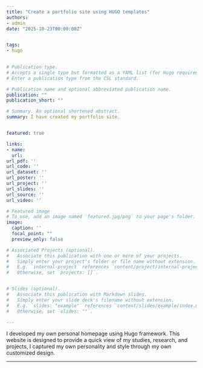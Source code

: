 ```yaml
---
title: "Create a portfolio site using HUGO templates"
authors:
- admin
date: "2025-10-23T00:00:00Z"


tags:
- hugo
 

# Publication type.
# Accepts a single type but formatted as a YAML list (for Hugo requirements).
# Enter a publication type from the CSL standard.

# Publication name and optional abbreviated publication name.
publication: ""
publication_short: ""

# Summary. An optional shortened abstract.
summary: I have created my portfolio site.


featured: true

links:
- name:
  url:
url_pdf: ''
url_code: ''
url_dataset: ''
url_poster: ''
url_project: ''
url_slides: ''
url_source: ''
url_video: ''

# Featured image
# To use, add an image named `featured.jpg/png` to your page's folder. 
image:
  caption: ''
  focal_point: ""
  preview_only: false

# Associated Projects (optional).
#   Associate this publication with one or more of your projects.
#   Simply enter your project's folder or file name without extension.
#   E.g. `internal-project` references `content/project/internal-project/index.md`.
#   Otherwise, set `projects: []`.


# Slides (optional).
#   Associate this publication with Markdown slides.
#   Simply enter your slide deck's filename without extension.
#   E.g. `slides: "example"` references `content/slides/example/index.md`.
#   Otherwise, set `slides: ""`.

---
```


I developed my own personal homepage using Hugo framework.
This website is designed to provide a quick view of my studies, research, and projects,
I captured my own personality and style through my own customized design.

---